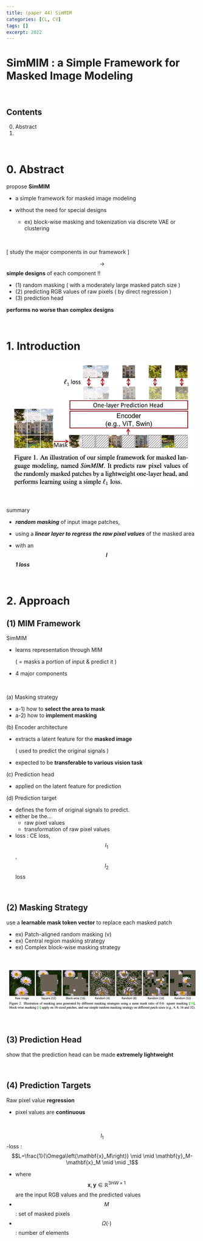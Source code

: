 ```yaml
---
title: (paper 44) SimMIM
categories: [CL, CV]
tags: []
excerpt: 2022
---
```


<script src="https://cdn.mathjax.org/mathjax/latest/MathJax.js?config=TeX-AMS-MML_HTMLorMML" type="text/javascript"></script>

# SimMIM : a Simple Framework for Masked Image Modeling

<br>

## Contents

0. Abstract
1. 


<br>

# 0. Abstract

propose **SimMIM**

- a simple framework for masked image modeling

- without the need for special designs
  - ex) block-wise masking and tokenization via discrete VAE or clustering

<br>

[ study the major components in our framework ]

$$\rightarrow$$ **simple designs** of each component !! 

- (1) random masking ( with a moderately large masked patch size )
- (2) predicting RGB values of raw pixels ( by direct regression )
- (3) prediction head

**performs no worse than complex designs**

<br>

# 1. Introduction

![figure2](/assets/img/cl/img90.png)

<br>

summary

- ***random masking*** of input image patches, 

- using a ***linear layer to regress the raw pixel values*** of the masked area 

- with an ***$$l$$1 loss***

<br>

# 2. Approach

## (1) MIM Framework

SimMIM

- learns representation through MIM

  ( = masks a portion of input & predict it )

- 4 major components

<br>

(a) Masking strategy

- a-1) how to **select the area to mask**
- a-2) how to **implement masking** 

(b) Encoder architecture

- extracts a latent feature for the **masked image**

  ( used to predict the original signals )

- expected to be **transferable to various vision task**

(c) Prediction head

- applied on the latent feature for prediction

(d) Prediction target

- defines the form of original signals to predict.
- either be the…
  - raw pixel values
  - transformation of raw pixel values
- loss : CE loss, $$l_1$$, $$l_2$$ loss

<br>

## (2) Masking Strategy

use a **learnable mask token vector** to replace each masked patch

- ex) Patch-aligned random masking (v)
- ex) Central region masking strategy
- ex) Complex block-wise masking strategy

<br>

![figure2](/assets/img/cl/img91.png)

<br>

## (3) Prediction Head

show that the prediction head can be made **extremely lightweight**

<br>

## (4) Prediction Targets

Raw pixel value **regression**

- pixel values are **continuous**

<br>

$$l_1$$-loss : $$L=\frac{1}{\Omega\left(\mathbf{x}_M\right)} \mid \mid \mathbf{y}_M-\mathbf{x}_M \mid \mid _1$$

- where $$\mathbf{x}, \mathbf{y} \in \mathbb{R}^{3 H W \times 1}$$ are the input RGB values and the predicted values
- $$M$$ : set of masked pixels
- $$\Omega(\cdot)$$ : number of elements
